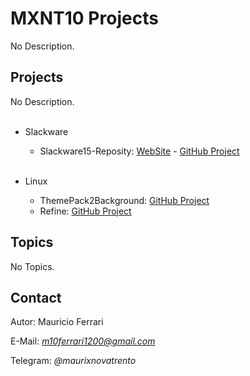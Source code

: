 # MXNT10 Projects

No Description.

## Projects

No Description.
<br/><br/>

* Slackware
  * Slackware15-Reposity: [WebSite](https://mxnt10.github.io/Slackware15-Reposity/) - [GitHub Project](https://github.com/mxnt10/Slackware15-Reposity)
<br/><br/>

* Linux
  * ThemePack2Background: [GitHub Project](https://github.com/mxnt10/themepack2background)
  * Refine: [GitHub Project](https://github.com/mxnt10/refine)

## Topics

No Topics.

## Contact

Autor: Mauricio Ferrari

E-Mail: *m10ferrari1200@gmail.com*

Telegram: *@maurixnovatrento*

